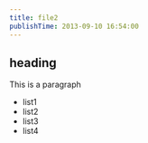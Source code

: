```yaml
---
title: file2
publishTime: 2013-09-10 16:54:00
---
```

## heading

This is a paragraph

* list1
* list2
* list3
* list4
